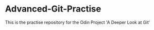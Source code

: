 # Advanced-Git-Practise
This is the practise repository for the Odin Project 'A Deeper Look at Git'
